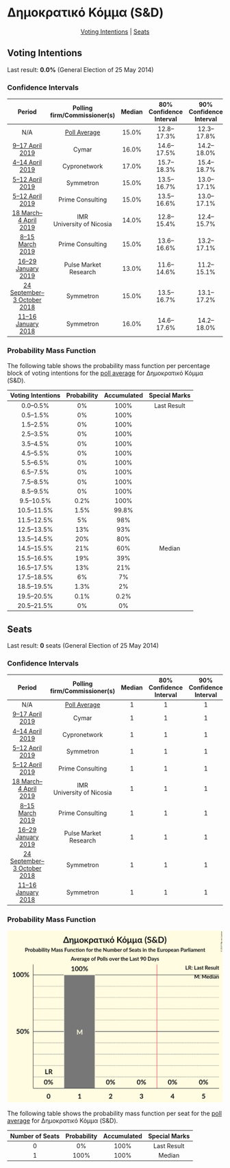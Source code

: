 # Δημοκρατικό Κόμμα (S&D)

<p align="center"><a href="#voting-intentions">Voting Intentions</a> | <a href="#seats">Seats</a></p>

## Voting Intentions

Last result: **0.0%** (General Election of 25 May 2014)

### Confidence Intervals

| Period     | Polling firm/Commissioner(s) | Median | 80% Confidence Interval | 90% Confidence Interval | 95% Confidence Interval | 99% Confidence Interval |
|:----------:|:----------------:|:-----------:|:-----------------------:|:-----------------------:|:-----------------------:|:-----------------------:|
| N/A | [Poll Average](average.html) | 15.0% | 12.8–17.3% | 12.3–17.8% | 11.8–18.3% | 10.9–19.1% |
| [9–17 April 2019](2019-04-17-Cymar.html) | Cymar | 16.0% | 14.6–17.5% | 14.2–18.0% | 13.8–18.4% | 13.2–19.1% |
| [4–14 April 2019](2019-04-14-Cypronetwork.html) | Cypronetwork | 17.0% | 15.7–18.3% | 15.4–18.7% | 15.1–19.0% | 14.5–19.7% |
| [5–12 April 2019](2019-04-12-Symmetron.html) | Symmetron | 15.0% | 13.5–16.7% | 13.0–17.1% | 12.7–17.6% | 12.0–18.4% |
| [5–12 April 2019](2019-04-12-PrimeConsulting.html) | Prime Consulting | 15.0% | 13.5–16.6% | 13.0–17.1% | 12.7–17.5% | 12.0–18.4% |
| [18 March–4 April 2019](2019-04-04-IMR.html) | IMR <br> University of Nicosia | 14.0% | 12.8–15.4% | 12.4–15.7% | 12.1–16.1% | 11.6–16.8% |
| [8–15 March 2019](2019-03-15-PrimeConsulting.html) | Prime Consulting | 15.0% | 13.6–16.6% | 13.2–17.1% | 12.8–17.5% | 12.2–18.3% |
| [16–29 January 2019](2019-01-29-PulseMarketResearch.html) | Pulse Market Research | 13.0% | 11.6–14.6% | 11.2–15.1% | 10.9–15.5% | 10.2–16.3% |
| [24 September–3 October 2018](2018-10-03-Symmetron.html) | Symmetron | 15.0% | 13.5–16.7% | 13.1–17.2% | 12.7–17.6% | 12.0–18.5% |
| [11–16 January 2018](2018-01-16-Symmetron.html) | Symmetron | 16.0% | 14.6–17.6% | 14.2–18.0% | 13.9–18.4% | 13.2–19.2% |

### Probability Mass Function

The following table shows the probability mass function per percentage block of voting intentions for the [poll average](average.html) for Δημοκρατικό Κόμμα (S&D).

| Voting Intentions | Probability | Accumulated | Special Marks |
|:-----------------:|:-----------:|:-----------:|:-------------:|
| 0.0–0.5% | 0% | 100% | Last Result |
| 0.5–1.5% | 0% | 100% |  |
| 1.5–2.5% | 0% | 100% |  |
| 2.5–3.5% | 0% | 100% |  |
| 3.5–4.5% | 0% | 100% |  |
| 4.5–5.5% | 0% | 100% |  |
| 5.5–6.5% | 0% | 100% |  |
| 6.5–7.5% | 0% | 100% |  |
| 7.5–8.5% | 0% | 100% |  |
| 8.5–9.5% | 0% | 100% |  |
| 9.5–10.5% | 0.2% | 100% |  |
| 10.5–11.5% | 1.5% | 99.8% |  |
| 11.5–12.5% | 5% | 98% |  |
| 12.5–13.5% | 13% | 93% |  |
| 13.5–14.5% | 20% | 80% |  |
| 14.5–15.5% | 21% | 60% | Median |
| 15.5–16.5% | 19% | 39% |  |
| 16.5–17.5% | 13% | 21% |  |
| 17.5–18.5% | 6% | 7% |  |
| 18.5–19.5% | 1.3% | 2% |  |
| 19.5–20.5% | 0.1% | 0.2% |  |
| 20.5–21.5% | 0% | 0% |  |


## Seats

Last result: **0** seats (General Election of 25 May 2014)

### Confidence Intervals

| Period     | Polling firm/Commissioner(s) | Median | 80% Confidence Interval | 90% Confidence Interval | 95% Confidence Interval | 99% Confidence Interval |
|:----------:|:----------------:|:------:|:-----------------------:|:-----------------------:|:-----------------------:|:-----------------------:|
| N/A | [Poll Average](average.html) | 1 | 1 | 1 | 1 | 1 |
| [9–17 April 2019](2019-04-17-Cymar.html) | Cymar | 1 | 1 | 1 | 1 | 1 |
| [4–14 April 2019](2019-04-14-Cypronetwork.html) | Cypronetwork | 1 | 1 | 1 | 1 | 1 |
| [5–12 April 2019](2019-04-12-Symmetron.html) | Symmetron | 1 | 1 | 1 | 1 | 1 |
| [5–12 April 2019](2019-04-12-PrimeConsulting.html) | Prime Consulting | 1 | 1 | 1 | 1 | 1 |
| [18 March–4 April 2019](2019-04-04-IMR.html) | IMR <br> University of Nicosia | 1 | 1 | 1 | 1 | 1 |
| [8–15 March 2019](2019-03-15-PrimeConsulting.html) | Prime Consulting | 1 | 1 | 1 | 1 | 1 |
| [16–29 January 2019](2019-01-29-PulseMarketResearch.html) | Pulse Market Research | 1 | 1 | 1 | 1 | 1 |
| [24 September–3 October 2018](2018-10-03-Symmetron.html) | Symmetron | 1 | 1 | 1 | 1 | 1 |
| [11–16 January 2018](2018-01-16-Symmetron.html) | Symmetron | 1 | 1 | 1 | 1 | 1 |

### Probability Mass Function

![Graph with seats probability mass function not yet produced](average-seats-pmf-δημοκρατικόκόμμαsd.png "Seats Probability Mass Function")

The following table shows the probability mass function per seat for the [poll average](average.html) for Δημοκρατικό Κόμμα (S&D).

| Number of Seats | Probability | Accumulated | Special Marks |
|:---------------:|:-----------:|:-----------:|:-------------:|
| 0 | 0% | 100% | Last Result |
| 1 | 100% | 100% | Median |



